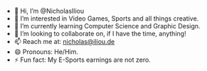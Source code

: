 - 👋 Hi, I’m @NicholasIliou
- 👀 I’m interested in Video Games, Sports and all things creative.
- 🌱 I’m currently learning Computer Science and Graphic Design.
- 💞️ I’m looking to collaborate on, if I have the time, anything!
- 📫 Reach me at: nicholas@iliou.de
- 😄 Pronouns: He/Him.
- ⚡ Fun fact: My E-Sports earnings are not zero.

<!---
NicholasIliou/NicholasIliou is a ✨ special ✨ repository because its `README.md` (this file) appears on your GitHub profile.
You can click the Preview link to take a look at your changes.
--->
